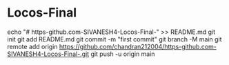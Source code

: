# Locos-Final
echo "# https-github.com-SIVANESH4-Locos-Final-" >> README.md
git init
git add README.md
git commit -m "first commit"
git branch -M main
git remote add origin https://github.com/chandran212004/https-github.com-SIVANESH4-Locos-Final-.git
git push -u origin main